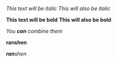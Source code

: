 *This text will be italic*
_This will also be italic_

**This text will be bold**
__This will also be bold__

_You **can** combine them_

__ranshen__

_**ran**shen_

